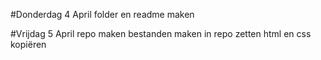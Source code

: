 #Donderdag 4 April
folder en readme maken

#Vrijdag 5 April
repo maken
bestanden maken
in repo zetten
html en css kopiëren


 
